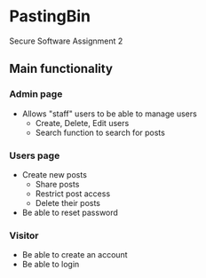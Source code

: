 # PastingBin
Secure Software Assignment 2

## Main functionality
### Admin page
- Allows "staff" users to be able to manage users
  - Create, Delete, Edit users
  - Search function to search for posts
### Users page
- Create new posts
  - Share posts
  - Restrict post access
  - Delete their posts
- Be able to reset password
### Visitor
- Be able to create an account
- Be able to login
